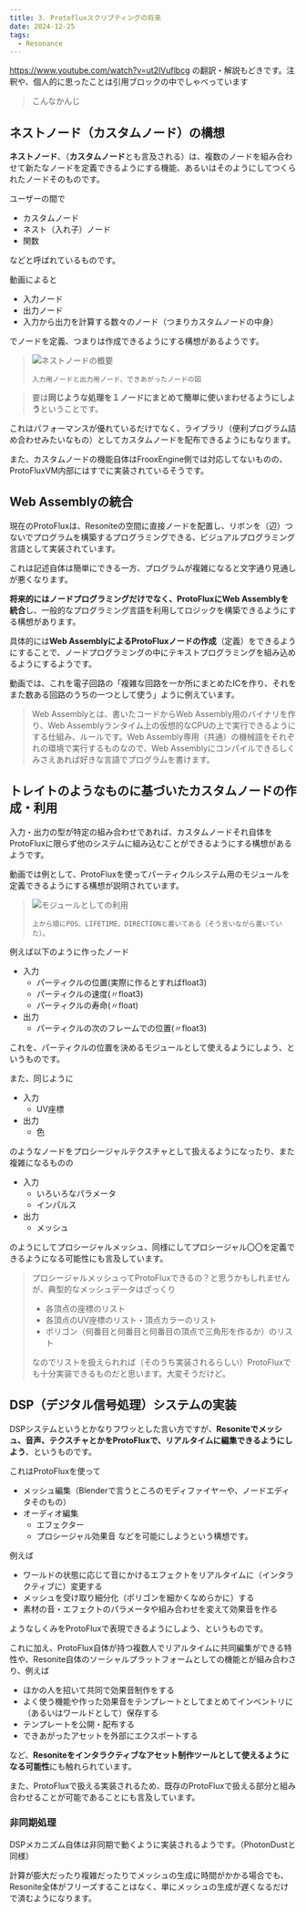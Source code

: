 ```yaml
---
title: 3. Protofluxスクリプティングの将来
date: 2024-12-25
tags:
  - Resonance
---
```


https://www.youtube.com/watch?v=ut2lVuflbcg の翻訳・解説もどきです。注釈や、個人的に思ったことは引用ブロックの中でしゃべっています
> こんなかんじ
## ネストノード（カスタムノード）の構想
**ネストノード**、（**カスタムノード**とも言及される）は、複数のノードを組み合わせて新たなノードを定義できるようにする機能、あるいはそのようにしてつくられたノードそのものです。

ユーザーの間で
- カスタムノード
- ネスト（入れ子）ノード
- 関数

などと呼ばれているものです。

動画によると
- 入力ノード
- 出力ノード
- 入力から出力を計算する数々のノード（つまりカスタムノードの中身）

でノードを定義、つまりは作成できるようにする構想があるようです。
> ![ネストノードの概要](../image/translation-resonance/future-of-pf-nestnode.webp)
> 
> `入力用ノードと出力用ノード、できあがったノードの図`

> 要は**同じような処理を１ノードにまとめて簡単に使いまわせるようにしよう**ということです。

これはパフォーマンスが優れているだけでなく、ライブラリ（便利プログラム詰め合わせみたいなもの）としてカスタムノードを配布できるようにもなります。

また、カスタムノードの機能自体はFrooxEngine側では対応してないものの、ProtoFluxVM内部にはすでに実装されているそうです。

## Web Assemblyの統合
現在のProtoFluxは、Resoniteの空間に直接ノードを配置し、リボンを（辺）つないでプログラムを構築するプログラミングできる、ビジュアルプログラミング言語として実装されています。

これは記述自体は簡単にできる一方、プログラムが複雑になると文字通り見通しが悪くなります。

**将来的にはノードプログラミングだけでなく、ProtoFluxにWeb Assemblyを統合**し、一般的なプログラミング言語を利用してロジックを構築できるようにする構想があります。

具体的には**Web AssemblyによるProtoFluxノードの作成**（定義）をできるようにすることで、ノードプログラミングの中にテキストプログラミングを組み込めるようにするようです。

動画では、これを電子回路の「複雑な回路を一か所にまとめたICを作り、それをまた数ある回路のうちの一つとして使う」ように例えています。
> Web Assemblyとは、書いたコードからWeb Assembly用のバイナリを作り、Web Assemblyランタイム上の仮想的なCPUの上で実行できるようにする仕組み、ルールです。Web Assembly専用（共通）の機械語をそれぞれの環境で実行するものなので、Web Assemblyにコンパイルできるしくみさえあれば好きな言語でプログラムを書けます。


## トレイトのようなものに基づいたカスタムノードの作成・利用
入力・出力の型が特定の組み合わせであれば、カスタムノードそれ自体をProtoFluxに限らず他のシステムに組み込むことができるようにする構想があるようです。

動画では例として、ProtoFluxを使ってパーティクルシステム用のモジュールを定義できるようにする構想が説明されています。

> ![モジュールとしての利用](../image/translation-resonance/future-of-pf-particlemodule.webp)
>
> `上から順にPOS、LIFETIME、DIRECTIONと書いてある（そう言いながら書いていた）。`

例えば以下のように作ったノード
- 入力
  - パーティクルの位置(実際に作るとすればfloat3)
  - パーティクルの速度(〃float3)
  - パーティクルの寿命(〃float)
- 出力
  - パーティクルの次のフレームでの位置(〃float3)

これを、パーティクルの位置を決めるモジュールとして使えるようにしよう、というものです。

また、同じように
- 入力
  - UV座標
- 出力
  - 色

のようなノードをプロシージャルテクスチャとして扱えるようになったり、また複雑になるものの
- 入力
  - いろいろなパラメータ
  - インパルス
- 出力
  - メッシュ

のようにしてプロシージャルメッシュ、同様にしてプロシージャル〇〇を定義できるようになる可能性にも言及しています。


> プロシージャルメッシュってProtoFluxできるの？と思うかもしれませんが、典型的なメッシュデータはざっくり
> - 各頂点の座標のリスト
> - 各頂点のUV座標のリスト・頂点カラーのリスト
> - ポリゴン（何番目と何番目と何番目の頂点で三角形を作るか）のリスト
> 
> なのでリストを扱えられれば（そのうち実装されるらしい）ProtoFluxでも十分実装できるものだと思います。大変そうだけど。
## DSP（デジタル信号処理）システムの実装
DSPシステムというとかなりフワッとした言い方ですが、**Resoniteでメッシュ、音声、テクスチャとかをProtoFluxで、リアルタイムに編集できるようにしよう**、というものです。

これはProtoFluxを使って
- メッシュ編集（Blenderで言うところのモディファイヤーや、ノードエディタそのもの）
- オーディオ編集
  - エフェクター
  - プロシージャル効果音
などを可能にしようという構想です。

例えば
- ワールドの状態に応じて音にかけるエフェクトをリアルタイムに（インタラクティブに）変更する
- メッシュを受け取り細分化（ポリゴンを細かくなめらかに）する
- 素材の音・エフェクトのパラメータや組み合わせを変えて効果音を作る

ようなしくみをProtoFluxで表現できるようにしよう、というものです。

これに加え、ProtoFlux自体が持つ複数人でリアルタイムに共同編集ができる特性や、Resonite自体のソーシャルプラットフォームとしての機能とが組み合わさり、例えば
- ほかの人を招いて共同で効果音制作をする
- よく使う機能や作った効果音をテンプレートとしてまとめてインベントリに（あるいはワールドとして）保存する
- テンプレートを公開・配布する
- できあがったアセットを外部にエクスポートする

など、**Resoniteをインタラクティブなアセット制作ツールとして使えるようになる可能性**にも触れられています。



また、ProtoFluxで扱える実装されるため、既存のProtoFluxで扱える部分と組み合わせることが可能であることにも言及しています。
### 非同期処理
DSPメカニズム自体は非同期で動くように実装されるようです。（PhotonDustと同様）

計算が膨大だったり複雑だったりでメッシュの生成に時間がかかる場合でも、Resonite全体がフリーズすることはなく、単にメッシュの生成が遅くなるだけで済むようになります。


